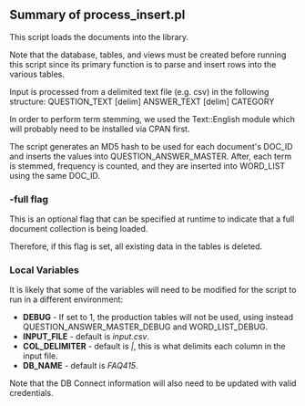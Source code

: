 ## Summary of process_insert.pl
This script loads the documents into the library.

Note that the database, tables, and views must be created before running this script since its primary function is to parse and insert rows into the various tables.

Input is processed from a delimited text file (e.g. csv) in the following structure:
QUESTION_TEXT [delim] ANSWER_TEXT [delim] CATEGORY

In order to perform term stemming, we used the Text::English module which will probably need to be installed via CPAN first.

The script generates an MD5 hash to be used for each document's DOC_ID and inserts the values into QUESTION_ANSWER_MASTER. After, each term is stemmed, frequency is counted, and they are inserted into WORD_LIST using the same DOC_ID.

### **-full** flag
This is an optional flag that can be specified at runtime to indicate that a full document collection is being loaded.

Therefore, if this flag is set, all existing data in the tables is deleted.

### Local Variables
It is likely that some of the variables will need to be modified for the script to run in a different environment:
* **DEBUG** - If set to 1, the production tables will not be used, using instead QUESTION_ANSWER_MASTER_DEBUG and WORD_LIST_DEBUG.
* **INPUT_FILE** - default is *input.csv*.
* **COL_DELIMITER** - default is *|*, this is what delimits each column in the input file.
* **DB_NAME** - default is *FAQ415*.

Note that the DB Connect information will also need to be updated with valid credentials.